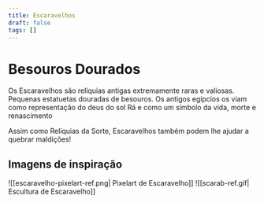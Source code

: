 ```yaml
---
title: Escaravelhos
draft: false
tags: []
---
```

# Besouros Dourados

Os Escaravelhos são relíquias antigas extremamente raras e valiosas.  
Pequenas estatuetas douradas de besouros. Os antigos egípcios os viam como representação do deus do sol Rá e como um símbolo da vida, morte e renascimento  

Assim como Relíquias da Sorte, Escaravelhos também podem lhe ajudar a quebrar maldições!  
## Imagens de inspiração

![[escaravelho-pixelart-ref.png| Pixelart de Escaravelho]]
![[scarab-ref.gif| Escultura de Escaravelho]]


